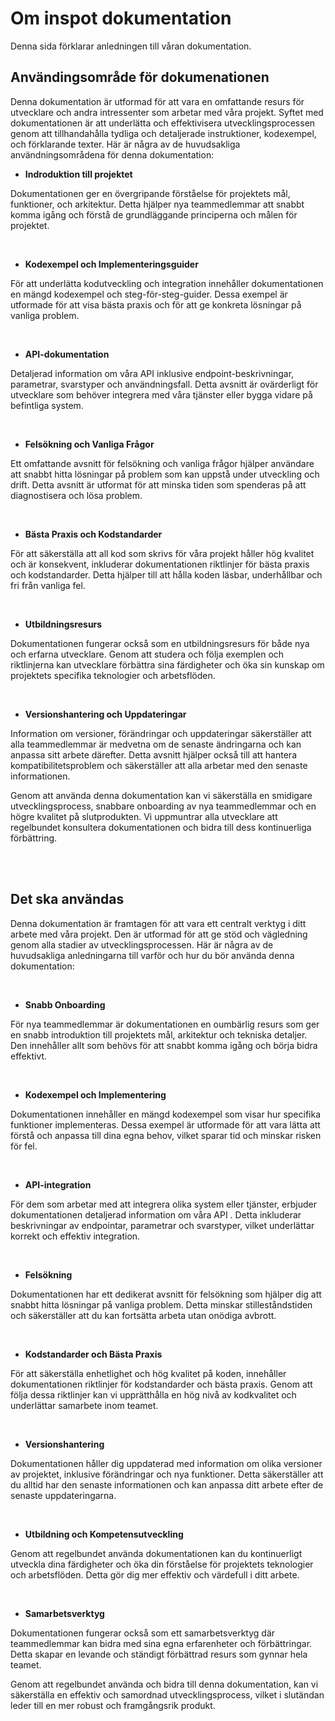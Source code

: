 # Om inspot dokumentation

Denna sida förklarar anledningen till våran dokumentation.

## Användingsområde för dokumenationen

Denna dokumentation är utformad för att vara en omfattande resurs för utvecklare och andra intressenter som arbetar med våra projekt. Syftet med dokumentationen är att underlätta och effektivisera utvecklingsprocessen genom att tillhandahålla tydliga och detaljerade instruktioner, kodexempel, och förklarande texter. Här är några av de huvudsakliga användningsområdena för denna dokumentation:

- **Indroduktion till projektet**

Dokumentationen ger en övergripande förståelse för projektets mål, funktioner, och arkitektur. Detta hjälper nya teammedlemmar att snabbt komma igång och förstå de grundläggande principerna och målen för projektet.

<br/>

- **Kodexempel och Implementeringsguider**

För att underlätta kodutveckling och integration innehåller dokumentationen en mängd kodexempel och steg-för-steg-guider. Dessa exempel är utformade för att visa bästa praxis och för att ge konkreta lösningar på vanliga problem.

<br/>

- **API-dokumentation**

Detaljerad information om våra API
inklusive endpoint-beskrivningar, parametrar, svarstyper och användningsfall. Detta avsnitt är ovärderligt för utvecklare som behöver integrera med våra tjänster eller bygga vidare på befintliga system.

<br/>

- **Felsökning och Vanliga Frågor**

Ett omfattande avsnitt för felsökning och vanliga frågor hjälper användare att snabbt hitta lösningar på problem som kan uppstå under utveckling och drift. Detta avsnitt är utformat för att minska tiden som spenderas på att diagnostisera och lösa problem.

<br/>

- **Bästa Praxis och Kodstandarder**

För att säkerställa att all kod som skrivs för våra projekt håller hög kvalitet och är konsekvent, inkluderar dokumentationen riktlinjer för bästa praxis och kodstandarder. Detta hjälper till att hålla koden läsbar, underhållbar och fri från vanliga fel.

<br/>

- **Utbildningsresurs**

Dokumentationen fungerar också som en utbildningsresurs för både nya och erfarna utvecklare. Genom att studera och följa exemplen och riktlinjerna kan utvecklare förbättra sina färdigheter och öka sin kunskap om projektets specifika teknologier och arbetsflöden.

<br/>

- **Versionshantering och Uppdateringar**

Information om versioner, förändringar och uppdateringar säkerställer att alla teammedlemmar är medvetna om de senaste ändringarna och kan anpassa sitt arbete därefter. Detta avsnitt hjälper också till att hantera kompatibilitetsproblem och säkerställer att alla arbetar med den senaste informationen.

Genom att använda denna dokumentation kan vi säkerställa en smidigare utvecklingsprocess, snabbare onboarding av nya teammedlemmar och en högre kvalitet på slutprodukten. Vi uppmuntrar alla utvecklare att regelbundet konsultera dokumentationen och bidra till dess kontinuerliga förbättring.

<br/><br/>

## Det ska användas

Denna dokumentation är framtagen för att vara ett centralt verktyg i ditt arbete med våra projekt. Den är utformad för att ge stöd och vägledning genom alla stadier av utvecklingsprocessen. Här är några av de huvudsakliga anledningarna till varför och hur du bör använda denna dokumentation:

<br/>

- **Snabb Onboarding**

För nya teammedlemmar är dokumentationen en oumbärlig resurs som ger en snabb introduktion till projektets mål, arkitektur och tekniska detaljer. Den innehåller allt som behövs för att snabbt komma igång och börja bidra effektivt.

<br/>

- **Kodexempel och Implementering**

Dokumentationen innehåller en mängd kodexempel som visar hur specifika funktioner implementeras. Dessa exempel är utformade för att vara lätta att förstå och anpassa till dina egna behov, vilket sparar tid och minskar risken för fel.

<br/>

- **API-integration**

För dem som arbetar med att integrera olika system eller tjänster, erbjuder dokumentationen detaljerad information om våra API
. Detta inkluderar beskrivningar av endpointar, parametrar och svarstyper, vilket underlättar korrekt och effektiv integration.

<br/>

- **Felsökning**

Dokumentationen har ett dedikerat avsnitt för felsökning som hjälper dig att snabbt hitta lösningar på vanliga problem. Detta minskar stilleståndstiden och säkerställer att du kan fortsätta arbeta utan onödiga avbrott.

<br/>

- **Kodstandarder och Bästa Praxis**

För att säkerställa enhetlighet och hög kvalitet på koden, innehåller dokumentationen riktlinjer för kodstandarder och bästa praxis. Genom att följa dessa riktlinjer kan vi upprätthålla en hög nivå av kodkvalitet och underlättar samarbete inom teamet.

<br/>

- **Versionshantering**

Dokumentationen håller dig uppdaterad med information om olika versioner av projektet, inklusive förändringar och nya funktioner. Detta säkerställer att du alltid har den senaste informationen och kan anpassa ditt arbete efter de senaste uppdateringarna.

<br/>

- **Utbildning och Kompetensutveckling**

Genom att regelbundet använda dokumentationen kan du kontinuerligt utveckla dina färdigheter och öka din förståelse för projektets teknologier och arbetsflöden. Detta gör dig mer effektiv och värdefull i ditt arbete.

<br/>

- **Samarbetsverktyg**

Dokumentationen fungerar också som ett samarbetsverktyg där teammedlemmar kan bidra med sina egna erfarenheter och förbättringar. Detta skapar en levande och ständigt förbättrad resurs som gynnar hela teamet.

Genom att regelbundet använda och bidra till denna dokumentation, kan vi säkerställa en effektiv och samordnad utvecklingsprocess, vilket i slutändan leder till en mer robust och framgångsrik produkt.

